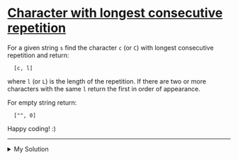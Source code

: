 # [Character with longest consecutive repetition](https://www.codewars.com/kata/586d6cefbcc21eed7a001155)

For a given string `s` find the character `c` (or `C`) with longest consecutive repetition and return:

      [c, l]

where `l` (or `L`) is the length of the repetition. If there are two or more characters with the same `l` return the first in order of appearance.

For empty string return:

      ["", 0]

Happy coding! :)

---

<details><summary>My Solution</summary>

```js
function longestRepetition(s) {
  if (s === '') return ['', 0]

  const cArr = s.match(/(.)\1*/g)
  let maxC = ''
  let maxLength = 0

  cArr.forEach(v => {
    if (v.length > maxLength) {
      maxC = v[0]
      maxLength = v.length
    }
  })

  return [maxC, maxLength]
}
```

</details>
